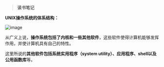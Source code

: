 > **读书笔记**

**UNIX操作系统的体系结构：**

![image](https://github.com/user-attachments/assets/5a19c56e-89f4-4ab5-91d2-877ddf1a235d)

从广义上说，**操作系统包括了内核和一些其他软件**，这些软件使得计算机能够发挥作用，并使计算机具有自己的特性。

这里所说的**其他软件包括系统实用程序（system utility）、应用程序、shell以及公用函数库**等。